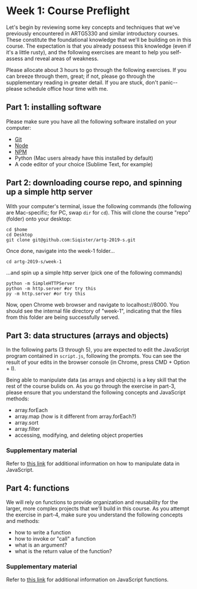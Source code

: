 # Week 1: Course Preflight

Let's begin by reviewing some key concepts and techniques that we've previously encountered in ARTG5330 and similar introductory courses. These constitute the foundational knowledge that we'll be building on in this course. The expectation is that you already possess this knowledge (even if it's a little rusty), and the following exercises are meant to help you self-assess and reveal areas of weakness.

Please allocate about 3 hours to go through the following exercises. If you can breeze through them, great; if not, please go through the supplementary reading in greater detail. If you are stuck, don't panic--please schedule office hour time with me.

## Part 1: installing software
Please make sure you have all the following software installed on your computer:
- [Git](https://git-scm.com/book/en/v2/Getting-Started-Installing-Git)
- [Node](https://nodejs.org/en/download/)
- [NPM](https://www.npmjs.com/get-npm)
- Python (Mac users already have this installed by default)
- A code editor of your choice (Sublime Text, for example)

## Part 2: downloading course repo, and spinning up a simple http server
With your computer's terminal, issue the following commands (the following are Mac-specific; for PC, swap `dir` for `cd`). This will clone the course "repo" (folder) onto your desktop:

```
cd $home
cd Desktop
git clone git@github.com:Siqister/artg-2019-s.git
```

Once done, navigate into the week-1 folder...
```
cd artg-2019-s/week-1
```

...and spin up a simple http server (pick one of the following commands)
```
python -m SimpleHTTPServer
python -m http.server #or try this
py -m http.server #or try this
```

Now, open Chrome web browser and navigate to localhost://8000. You should see the internal file directory of "week-1", indicating that the files from this folder are being successfully served.

## Part 3: data structures (arrays and objects)

In the following parts (3 through 5), you are expected to edit the JavaScript program contained in `script.js`, following the prompts. You can see the result of your edits in the browser console (in Chrome, press CMD + Option + I).

Being able to manipulate data (as arrays and objects) is a key skill that the rest of the course bulids on. As you go through the exercise in part-3, please ensure that you understand the following concepts and JavaScript methods:
- array.forEach
- array.map (how is it different from array.forEach?)
- array.sort
- array.filter
- accessing, modifying, and deleting object properties


### Supplementary material
Refer to [this link](http://learnjsdata.com/) for additional information on how to manipulate data in JavaScript.

## Part 4: functions

We will rely on functions to provide organization and reusability for the larger, more complex projects that we'll build in this course. As you attempt the exercise in part-4, make sure you understand the following concepts and methods:
- how to write a function
- how to invoke or "call" a function
- what is an argument?
- what is the return value of the function?

### Supplementary material
Refer to [this link](https://codeburst.io/all-about-javascript-functions-in-1-article-49bfd94b31ab) for additional information on JavaScript functions.
